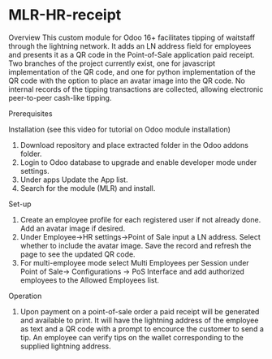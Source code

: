 # MLR-HR-receipt

Overview
This custom module for Odoo 16+ facilitates tipping of waitstaff through the lightning network. It adds an LN address field for employees and presents it as a QR code in the Point-of-Sale application paid receipt. Two branches of the project currently exist, one for javascript implementation of the QR code, and one for python implementation of the QR code with the option to place an avatar image into the QR code. No internal records of the tipping transactions are collected, allowing electronic peer-to-peer cash-like tipping.

Prerequisites

Installation (see this video for tutorial on Odoo module installation)
1. Download repository and place extracted folder in the Odoo addons folder.
2. Login to Odoo database to upgrade and enable developer mode under settings.
3. Under apps Update the App list.
4. Search for the module (MLR) and install.

Set-up
1. Create an employee profile for each registered user if not already done. Add an avatar image if desired.
2. Under Employee->HR settings->Point of Sale input a LN address. Select whether to include the avatar image. Save the record and refresh the page to see the updated QR code.
3. For multi-employee mode select Multi Employees per Session under Point of Sale-> Configurations -> PoS Interface and add authorized employees to the Allowed Employees list.

Operation
1. Upon payment on a point-of-sale order a paid receipt will be generated and available to print. It will have the lightning address of the employee as text and a QR code with a prompt to encource the customer to send a tip. An employee can verify tips on the wallet corresponding to the supplied lightning address.
